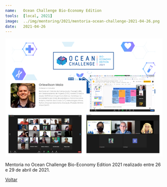 ```yaml
---
name:  	Ocean Challenge Bio-Economy Edition
tools: 	[local, 2021]
image: 	../img/mentoring/2021/mentoria-ocean-challenge-2021-04-26.png
date:   2021-04-26
---
```


![](../img/mentoring/2021/mentoria-ocean-challenge-2021-04-26.png)

Mentoria no Ocean Challenge Bio-Economy Edition 2021 realizado entre 26 e 29 de abril de 2021.

<p class="text-center">
	<a class="btn btn-outline-primary mt-1" href="{{ site.baseurl }}/mentoring/">Voltar</a>
</p>